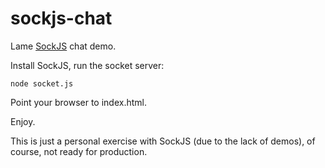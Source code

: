 sockjs-chat
===========

Lame [SockJS](http://sockjs.org) chat demo.

Install SockJS, run the socket server:

	node socket.js

Point your browser to index.html.

Enjoy.

This is just a personal exercise with SockJS (due to the lack of demos), of course, not ready for production.